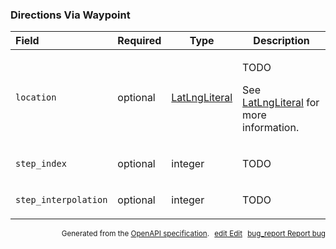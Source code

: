 <!--- This is a generated file, do not edit! -->
<!--- [START maps_http_schema_directionsviawaypoint] -->
<h3 class="schema-object" id="DirectionsViaWaypoint">Directions Via Waypoint</h3>

| Field                | Required | Type                                            | Description                                                                                                                    |
| :------------------- | -------- | ----------------------------------------------- | ------------------------------------------------------------------------------------------------------------------------------ |
| `location`           | optional | [LatLngLiteral](#LatLngLiteral "LatLngLiteral") | <div class="ref-property-description"><p>TODO</p><p>See <a href="#LatLngLiteral">LatLngLiteral</a> for more information.</div> |
| `step_index`         | optional | integer                                         | <div class="nonref-property-description"><p>TODO</p></div>                                                                     |
| `step_interpolation` | optional | integer                                         | <div class="nonref-property-description"><p>TODO</p></div>                                                                     |

<p style="text-align: right; font-size: smaller;">Generated from the <a class="gc-analytics-event" data-category="GMP" data-label="openapi-github" href="https://github.com/googlemaps/openapi-specification" title="Google Maps Platform OpenAPI Specification" class="external">OpenAPI specification</a>.
<a class="gc-analytics-event" data-category="GMP" data-label="openapi-github" style="margin-left: 5px;" href="https://github.com/googlemaps/openapi-specification/blob/main/specification/schema" title="Edit on GitHub"><span class="material-icons">edit</span> Edit</a>
<a class="gc-analytics-event" data-category="GMP" data-label="openapi-github" style="margin-left: 5px;" href="https://github.com/googlemaps/openapi-specification/issues/new?assignees=&labels=type%3A+bug%2C+triage+me&template=bug_report.md&title=[schema] Bug - DirectionsViaWaypoint" title="File bug for schema on GitHub"><span class="material-icons">bug_report</span> Report bug</a>
</p>

<!--- [END maps_http_schema_directionsviawaypoint] -->
